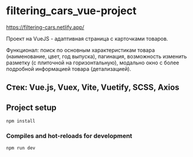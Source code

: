 # filtering_cars_vue-project
https://filtering-cars.netlify.app/ 

Проект на VueJS - адаптивная страница с карточками товаров. 

Функционал: поиск по основным характеристикам товара (наименование, цвет, год выпуска), пагинация, возможность изменить разметку (с плиточной на горизонтальную),  модально окно с более подробной информацией товара (детализацией).
## Стек: Vue.js, Vuex, Vite, Vuetify, SCSS, Axios

## Project setup
```
npm install
```

### Compiles and hot-reloads for development
```
npm run dev
```

